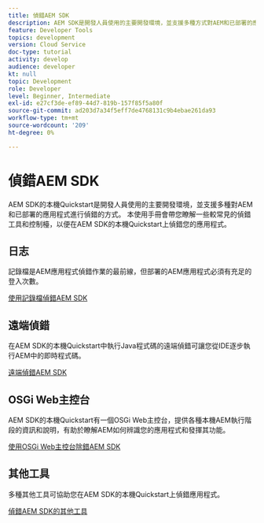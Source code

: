 ```yaml
---
title: 偵錯AEM SDK
description: AEM SDK是開發人員使用的主要開發環境，並支援多種方式對AEM和已部署的應用程式進行偵錯。
feature: Developer Tools
topics: development
version: Cloud Service
doc-type: tutorial
activity: develop
audience: developer
kt: null
topic: Development
role: Developer
level: Beginner, Intermediate
exl-id: e27cf3de-ef89-44d7-819b-157f85f5a80f
source-git-commit: ad203d7a34f5eff7de4768131c9b4ebae261da93
workflow-type: tm+mt
source-wordcount: '209'
ht-degree: 0%

---
```


# 偵錯AEM SDK

AEM SDK的本機Quickstart是開發人員使用的主要開發環境，並支援多種對AEM和已部署的應用程式進行偵錯的方式。 本使用手冊會帶您瞭解一些較常見的偵錯工具和控制檯，以便在AEM SDK的本機Quickstart上偵錯您的應用程式。

## 日志

記錄檔是AEM應用程式偵錯作業的最前線，但部署的AEM應用程式必須有充足的登入次數。

[使用記錄檔偵錯AEM SDK](./logs.md)

## 遠端偵錯

在AEM SDK的本機Quickstart中執行Java程式碼的遠端偵錯可讓您從IDE逐步執行AEM中的即時程式碼。

[遠端偵錯AEM SDK](./remote-debugging.md)

## OSGi Web主控台

AEM SDK的本機Quickstart有一個OSGi Web主控台，提供各種本機AEM執行階段的資訊和說明，有助於瞭解AEM如何辨識您的應用程式和發揮其功能。

[使用OSGi Web主控台除錯AEM SDK](./osgi-web-consoles.md)

## 其他工具

多種其他工具可協助您在AEM SDK的本機Quickstart上偵錯應用程式。

[偵錯AEM SDK的其他工具](./other-tools.md)
